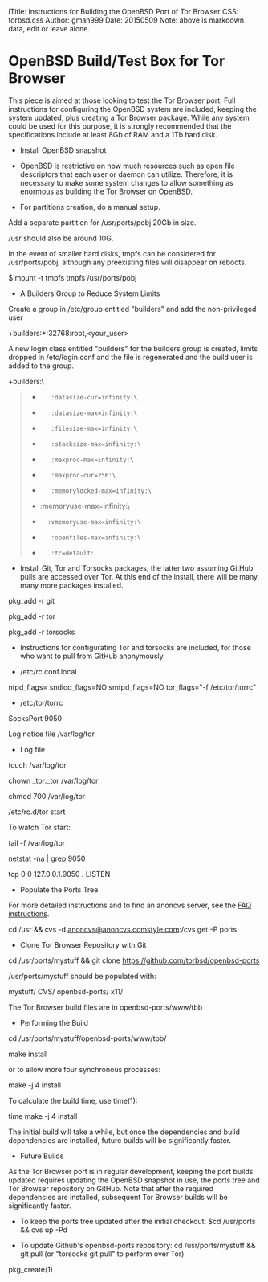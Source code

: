iTitle: Instructions for Building the OpenBSD Port of Tor Browser
CSS: torbsd.css
Author: gman999
Date: 20150509
Note: above is markdown data, edit or leave alone.

# OpenBSD Build/Test Box for Tor Browser #

This piece is aimed at those looking to test the Tor Browser port. Full instructions for configuring the OpenBSD system are included, keeping the system updated, plus creating a Tor Browser package. While any system could be used for this purpose, it is strongly recommended that the specifications include at least 8Gb of RAM and a 1Tb hard disk.

* Install OpenBSD snapshot

* OpenBSD is restrictive on how much resources such as open file descriptors that each user or daemon can utilize.  Therefore, it is necessary to make some system changes to allow something as enormous as building the Tor Browser on OpenBSD.

* For partitions creation, do a manual setup.

Add a separate partition for /usr/ports/pobj 20Gb in size.

/usr should also be around 10G.

In the event of smaller hard disks, tmpfs can be considered for /usr/ports/pobj, although any preexisting files will disappear on reboots.

$ mount -t tmpfs tmpfs /usr/ports/pobj

* A Builders Group to Reduce System Limits

Create a group in /etc/group entitled "builders" and add the non-privileged user

+builders:*:32768:root,<your_user>

A new login class entitled "builders" for the builders group is created, limits dropped in /etc/login.conf and the file is regenerated and the build user is added to the group.

+builders:\  
>+        :datasize-cur=infinity:\  
>+        :datasize-max=infinity:\  
>+        :filesize-max=infinity:\  
>+        :stacksize-max=infinity:\  
>+        :maxproc-max=infinity:\  
>+        :maxproc-cur=256:\  
>+        :memorylocked-max=infinity:\  
>+	 :memoryuse-max=infinity:\  
>+   	 :vmemoryuse-max=infinity:\  
>+        :openfiles-max=infinity:\  
>+        :tc=default:  

* Install Git, Tor and Torsocks packages, the latter two assuming GitHub' pulls
are accessed over Tor. At this end of the install, there will be many, many more
 packages installed.

pkg_add -r git

pkg_add -r tor

pkg_add -r torsocks

* Instructions for configurating Tor and torsocks are included, for those who want to pull from GitHub anonymously.

* /etc/rc.conf.local

ntpd_flags=
sndiod_flags=NO
smtpd_flags=NO
tor_flags="-f /etc/tor/torrc"

* /etc/tor/torrc

SocksPort 9050

Log notice file /var/log/tor

* Log file

touch /var/log/tor

chown _tor:_tor /var/log/tor

chmod 700 /var/log/tor

/etc/rc.d/tor start

To watch Tor start:

tail -f /var/log/tor

netstat -na | grep 9050

tcp          0      0  127.0.0.1.9050         *.*                    LISTEN

* Populate the Ports Tree

For more detailed instructions and to find an anoncvs server, see the [FAQ instructions](http://www.openbsd.org/anoncvs.html).

cd /usr && cvs -d anoncvs@anoncvs.comstyle.com:/cvs get -P ports

* Clone Tor Browser Repository with Git

cd /usr/ports/mystuff && git clone https://github.com/torbsd/openbsd-ports

/usr/ports/mystuff should be populated with:

mystuff/
	CVS/
	openbsd-ports/
	x11/

The Tor Browser build files are in openbsd-ports/www/tbb

* Performing the Build

cd /usr/ports/mystuff/openbsd-ports/www/tbb/

make install

or to allow more four synchronous processes:

make -j 4 install

To calculate the build time, use time(1):

time make -j 4 install

The initial build will take a while, but once the dependencies and build dependencies are installed, future builds will be significantly faster.

* Future Builds

As the Tor Browser port is in regular development, keeping the port builds updated requires updating the OpenBSD snapshot in use, the ports tree and Tor Browser repository on GitHub. Note that after the required dependencies are installed, subsequent Tor Browser builds will be significantly faster.

* To keep the ports tree updated after the initial checkout:
$cd /usr/ports && cvs up -Pd

* To update Github's openbsd-ports repository:
cd /usr/ports/mystuff && git pull (or "torsocks git pull" to perform over Tor)

pkg_create(1)
